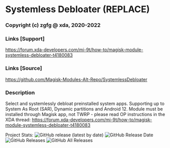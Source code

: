 # Systemless Debloater (REPLACE)
### Copyright (c) zgfg @ xda, 2020-2022

### Links [Support]
https://forum.xda-developers.com/mi-9t/how-to/magisk-module-systemless-debloater-t4180083

### Links [Source]
https://github.com/Magisk-Modules-Alt-Repo/SystemlessDebloater

### Description
Select and systemlessly debloat preinstalled system apps. Supporting up to System As Root (SAR), Dynamic partitions and Android 12. Module must be installed through Magisk app, not TWRP - please read OP instructions in the XDA thread:
https://forum.xda-developers.com/mi-9t/how-to/magisk-module-systemless-debloater-t4180083


Project Stats: 
![GitHub release (latest by date)](https://img.shields.io/github/v/release/zgfg/SystemlessDebloater?label=Release&style=plastic) ![GitHub Release Date](https://img.shields.io/github/release-date/zgfg/SystemlessDebloater?label=Release%20Date&style=plastic) 
![GitHub Releases](https://img.shields.io/github/downloads/zgfg/SystemlessDebloater/latest/total?label=Downloads%20%28Latest%20Release%29&style=plastic)
![GitHub All Releases](https://img.shields.io/github/downloads/zgfg/SystemlessDebloater/total?label=Total%20Downloads%20%28All%20Releases%29&style=plastic)

